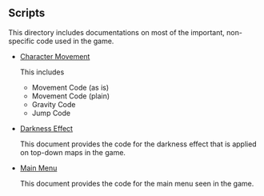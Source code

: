 ## Scripts
This directory includes documentations on most of the important, non-specific code used in the game.

- [Character Movement](Scripts/Character%20Movement/)
  
    This includes
    - Movement Code (as is)
    - Movement Code (plain)
    - Gravity Code
    - Jump Code

- [Darkness Effect](Scripts/Darkness%20Effect.md)
  
    This document provides the code for the darkness effect that is applied on top-down maps in the game.
  
- [Main Menu](Scripts/Main%20Menu.md)
  
    This document provides the code for the main menu seen in the game.
